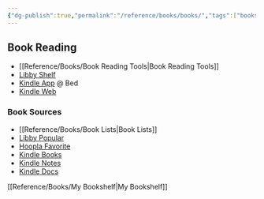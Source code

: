```yaml
---
{"dg-publish":true,"permalink":"/reference/books/books/","tags":["books","reading","education","🗺️"],"noteIcon":""}
---
```


## Book Reading
- [[Reference/Books/Book Reading Tools\|Book Reading Tools]]
- [Libby Shelf](https://libbyapp.com/shelf)
- [Kindle App](https://read.amazon.com/?asin=B00G3L19ZU) @ Bed
- [Kindle Web](https://read.amazon.com/kindle-library)

### Book Sources
- [[Reference/Books/Book Lists\|Book Lists]]
- [Libby Popular](https://libbyapp.com/library/sonoma/spotlight-50/books,audiobooks/language-en/audience-generalcontent/page-1)
- [Hoopla Favorite](https://www.hoopladigital.com/my/favorites)
- [Kindle Books](https://www.amazon.com/hz/mycd/digital-console/contentlist/deviceContentBooks/dateDsc)
- [Kindle Notes](https://read.amazon.com/notebook)
- [Kindle Docs](https://www.amazon.com/hz/mycd/digital-console/contentlist/pdocs/dateDsc/)

[[Reference/Books/My Bookshelf\|My Bookshelf]]